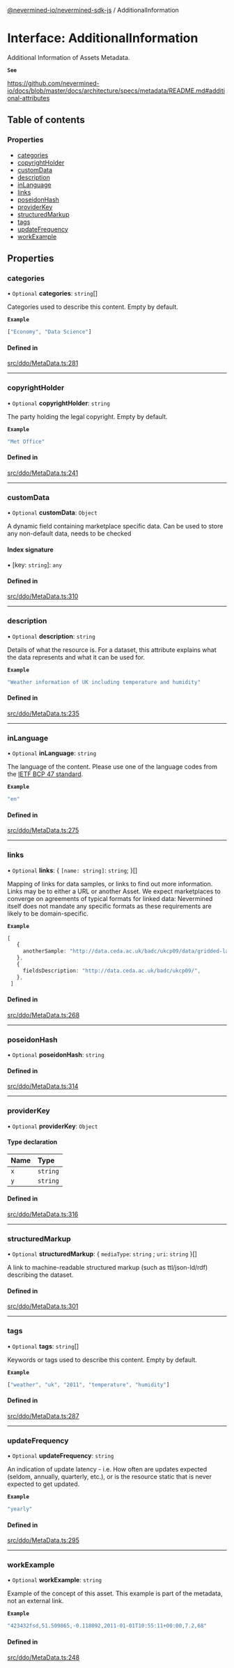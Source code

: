 [@nevermined-io/nevermined-sdk-js](../code-reference.md) / AdditionalInformation

# Interface: AdditionalInformation

Additional Information of Assets Metadata.

**`See`**

https://github.com/nevermined-io/docs/blob/master/docs/architecture/specs/metadata/README.md#additional-attributes

## Table of contents

### Properties

- [categories](AdditionalInformation.md#categories)
- [copyrightHolder](AdditionalInformation.md#copyrightholder)
- [customData](AdditionalInformation.md#customdata)
- [description](AdditionalInformation.md#description)
- [inLanguage](AdditionalInformation.md#inlanguage)
- [links](AdditionalInformation.md#links)
- [poseidonHash](AdditionalInformation.md#poseidonhash)
- [providerKey](AdditionalInformation.md#providerkey)
- [structuredMarkup](AdditionalInformation.md#structuredmarkup)
- [tags](AdditionalInformation.md#tags)
- [updateFrequency](AdditionalInformation.md#updatefrequency)
- [workExample](AdditionalInformation.md#workexample)

## Properties

### categories

• `Optional` **categories**: `string`[]

Categories used to describe this content. Empty by default.

**`Example`**

```ts
["Economy", "Data Science"]
```

#### Defined in

[src/ddo/MetaData.ts:281](https://github.com/nevermined-io/sdk-js/blob/b9e384c/src/ddo/MetaData.ts#L281)

___

### copyrightHolder

• `Optional` **copyrightHolder**: `string`

The party holding the legal copyright. Empty by default.

**`Example`**

```ts
"Met Office"
```

#### Defined in

[src/ddo/MetaData.ts:241](https://github.com/nevermined-io/sdk-js/blob/b9e384c/src/ddo/MetaData.ts#L241)

___

### customData

• `Optional` **customData**: `Object`

A dynamic field containing marketplace specific data.
Can be used to store any non-default data, needs to be checked

#### Index signature

▪ [key: `string`]: `any`

#### Defined in

[src/ddo/MetaData.ts:310](https://github.com/nevermined-io/sdk-js/blob/b9e384c/src/ddo/MetaData.ts#L310)

___

### description

• `Optional` **description**: `string`

Details of what the resource is. For a dataset, this attribute
explains what the data represents and what it can be used for.

**`Example`**

```ts
"Weather information of UK including temperature and humidity"
```

#### Defined in

[src/ddo/MetaData.ts:235](https://github.com/nevermined-io/sdk-js/blob/b9e384c/src/ddo/MetaData.ts#L235)

___

### inLanguage

• `Optional` **inLanguage**: `string`

The language of the content. Please use one of the language
codes from the [IETF BCP 47 standard](https://tools.ietf.org/html/bcp47).

**`Example`**

```ts
"en"
```

#### Defined in

[src/ddo/MetaData.ts:275](https://github.com/nevermined-io/sdk-js/blob/b9e384c/src/ddo/MetaData.ts#L275)

___

### links

• `Optional` **links**: { `[name: string]`: `string`;  }[]

Mapping of links for data samples, or links to find out more information.
Links may be to either a URL or another Asset. We expect marketplaces to
converge on agreements of typical formats for linked data: Nevermined
itself does not mandate any specific formats as these requirements are likely
to be domain-specific.

**`Example`**

```ts
[
   {
     anotherSample: "http://data.ceda.ac.uk/badc/ukcp09/data/gridded-land-obs/gridded-land-obs-daily/",
   },
   {
     fieldsDescription: "http://data.ceda.ac.uk/badc/ukcp09/",
   },
 ]
```

#### Defined in

[src/ddo/MetaData.ts:268](https://github.com/nevermined-io/sdk-js/blob/b9e384c/src/ddo/MetaData.ts#L268)

___

### poseidonHash

• `Optional` **poseidonHash**: `string`

#### Defined in

[src/ddo/MetaData.ts:314](https://github.com/nevermined-io/sdk-js/blob/b9e384c/src/ddo/MetaData.ts#L314)

___

### providerKey

• `Optional` **providerKey**: `Object`

#### Type declaration

| Name | Type |
| :------ | :------ |
| `x` | `string` |
| `y` | `string` |

#### Defined in

[src/ddo/MetaData.ts:316](https://github.com/nevermined-io/sdk-js/blob/b9e384c/src/ddo/MetaData.ts#L316)

___

### structuredMarkup

• `Optional` **structuredMarkup**: { `mediaType`: `string` ; `uri`: `string`  }[]

A link to machine-readable structured markup (such as ttl/json-ld/rdf)
describing the dataset.

#### Defined in

[src/ddo/MetaData.ts:301](https://github.com/nevermined-io/sdk-js/blob/b9e384c/src/ddo/MetaData.ts#L301)

___

### tags

• `Optional` **tags**: `string`[]

Keywords or tags used to describe this content. Empty by default.

**`Example`**

```ts
["weather", "uk", "2011", "temperature", "humidity"]
```

#### Defined in

[src/ddo/MetaData.ts:287](https://github.com/nevermined-io/sdk-js/blob/b9e384c/src/ddo/MetaData.ts#L287)

___

### updateFrequency

• `Optional` **updateFrequency**: `string`

An indication of update latency - i.e. How often are updates expected (seldom,
annually, quarterly, etc.), or is the resource static that is never expected
to get updated.

**`Example`**

```ts
"yearly"
```

#### Defined in

[src/ddo/MetaData.ts:295](https://github.com/nevermined-io/sdk-js/blob/b9e384c/src/ddo/MetaData.ts#L295)

___

### workExample

• `Optional` **workExample**: `string`

Example of the concept of this asset. This example is part
of the metadata, not an external link.

**`Example`**

```ts
"423432fsd,51.509865,-0.118092,2011-01-01T10:55:11+00:00,7.2,68"
```

#### Defined in

[src/ddo/MetaData.ts:248](https://github.com/nevermined-io/sdk-js/blob/b9e384c/src/ddo/MetaData.ts#L248)
